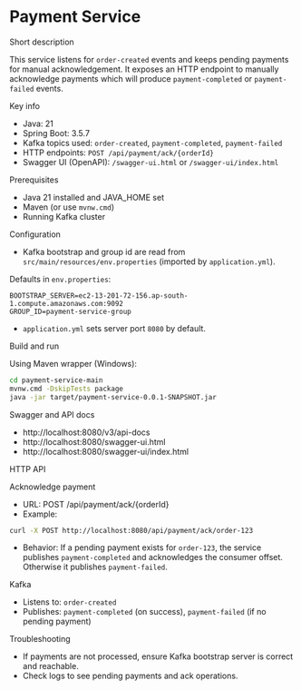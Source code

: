 # Payment Service

Short description

This service listens for `order-created` events and keeps pending payments for manual acknowledgement. It exposes an HTTP endpoint to manually acknowledge payments which will produce `payment-completed` or `payment-failed` events.

Key info
- Java: 21
- Spring Boot: 3.5.7
- Kafka topics used: `order-created`, `payment-completed`, `payment-failed`
- HTTP endpoints: `POST /api/payment/ack/{orderId}`
- Swagger UI (OpenAPI): `/swagger-ui.html` or `/swagger-ui/index.html`

Prerequisites
- Java 21 installed and JAVA_HOME set
- Maven (or use `mvnw.cmd`)
- Running Kafka cluster

Configuration
- Kafka bootstrap and group id are read from `src/main/resources/env.properties` (imported by `application.yml`).

Defaults in `env.properties`:

```
BOOTSTRAP_SERVER=ec2-13-201-72-156.ap-south-1.compute.amazonaws.com:9092
GROUP_ID=payment-service-group
```

- `application.yml` sets server port `8080` by default.

Build and run

Using Maven wrapper (Windows):

```bash
cd payment-service-main
mvnw.cmd -DskipTests package
java -jar target/payment-service-0.0.1-SNAPSHOT.jar
```

Swagger and API docs

- http://localhost:8080/v3/api-docs
- http://localhost:8080/swagger-ui.html
- http://localhost:8080/swagger-ui/index.html

HTTP API

Acknowledge payment
- URL: POST /api/payment/ack/{orderId}
- Example:

```bash
curl -X POST http://localhost:8080/api/payment/ack/order-123
```

- Behavior: If a pending payment exists for `order-123`, the service publishes `payment-completed` and acknowledges the consumer offset. Otherwise it publishes `payment-failed`.

Kafka

- Listens to: `order-created`
- Publishes: `payment-completed` (on success), `payment-failed` (if no pending payment)

Troubleshooting

- If payments are not processed, ensure Kafka bootstrap server is correct and reachable.
- Check logs to see pending payments and ack operations.


